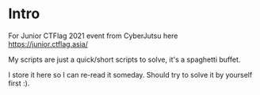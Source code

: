 # Intro

For Junior CTFlag 2021 event from CyberJutsu here https://junior.ctflag.asia/

My scripts are just a quick/short scripts to solve, it's a spaghetti buffet.

I store it here so I can re-read it someday. Should try to solve it by yourself first :).